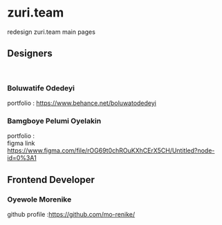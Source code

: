 # zuri.team
redesign  zuri.team main pages
</br>
## Designers
</br>

### Boluwatife Odedeyi </br>
portfolio : https://www.behance.net/boluwatodedeyi </br>

### Bamgboye Pelumi Oyelakin </br>
portfolio : </br>
figma link https://www.figma.com/file/rOG69t0chROuKXhCErX5CH/Untitled?node-id=0%3A1
</br>
## Frontend Developer
### Oyewole Morenike </br>
github profile :https://github.com/mo-renike/
